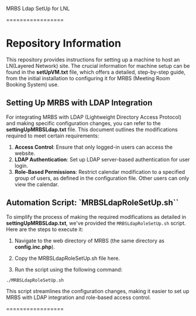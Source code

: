 MRBS Ldap SetUp for LNL

=================

# Repository Information

This repository provides instructions for setting up a machine to host an LN(Layered Network) site. The crucial information for machine setup can be found in the **setUpVM.txt** file, which offers a detailed, step-by-step guide, from the initial installation to configuring it for MRBS (Meeting Room Booking System) use.

## Setting Up MRBS with LDAP Integration

For integrating MRBS with LDAP (Lightweight Directory Access Protocol) and making specific configuration changes, you can refer to the **settingUpMRBSLdap.txt** file. This document outlines the modifications required to meet certain requirements:

1. **Access Control**: Ensure that only logged-in users can access the website.
2. **LDAP Authentication**: Set up LDAP server-based authentication for user login.
3. **Role-Based Permissions**: Restrict calendar modification to a specified group of users, as defined in the configuration file. Other users can only view the calendar.

## Automation Script: `MRBSLdapRoleSetUp.sh``

To simplify the process of making the required modifications as detailed in **settingUpMRBSLdap.txt**, we've provided the `MRBSLdapRoleSetUp.sh` script. Here are the steps to execute it:

1. Navigate to the web directory of MRBS (the same directory as **config.inc.php**).

2. Copy the MRBSLdapRoleSetUp.sh file here.

3. Run the script using the following command:

```bash
./MRBSLdapRoleSetUp.sh 
```

This script streamlines the configuration changes, making it easier to set up MRBS with LDAP integration and role-based access control.

=================